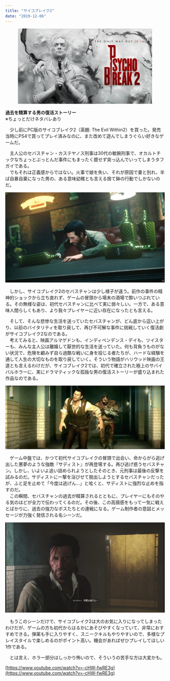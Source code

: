 ```yaml
---
title: "サイコブレイク2"
date: "2019-12-06"
---
```


<figure>

![](assets/n98208815c208_f2c3809780f56c6768aaaaa01d7ce503.jpeg)

</figure>

**過去を精算する男の復活ストーリー**  
※ちょっとだけネタバレあり

　少し前にPC版のサイコブレイク2（英題: The Evil Within2）を買った。発売当時にPS4で買ってプレイ済みなのに、また改めて遊んでしまうぐらい好きなゲームだ。

　主人公のセバスチャン・カステヤノス刑事は30代の敏腕刑事で、オカルトチックなちょっとぶっとんだ事件にもまったく臆せず突っ込んでいってしまうタフガイである。  
　でもそれは正義感からではない。火事で娘を失い、それが原因で妻と別れ、半ば自暴自棄になった男の、ある意味幼稚とも言える捨て鉢の行動でしかないのだ。

![](assets/n98208815c208_picture_pc_b2bddcff0bf2abe03bd0d03ed65a3376.png)

　しかし、サイコブレイク2のセバスチャンは少し様子が違う。前作の事件の精神的ショックから立ち直れず、ゲームの冒頭から場末の酒場で酔いつぶれている。その無様な姿は、初代セバスチャンに比べて実に弱々しい。一方で、ある意味人間らしくもあり、より我々プレイヤーに近い存在になったとも言える。

　そして、そんな悲惨な生活を送っていたセバスチャンが、どん底から這い上がり、以前のバイタリティを取り戻して、再び不可解な事件に挑戦していく復活劇がサイコブレイク2なのである。  
　考えてみると、映画アルマゲドンも、インディペンデンス・デイも、ツイスターも、みんな主人公は離婚して厭世的な生活を送っていた。何も背負うものがない状況で、危険を顧みず自ら過酷な戦いに身を投じる者たちが、ハードな経験を通して人生の大切なものを取り戻していく。そういう物語がハリウッド映画の王道とも言えるわけだが、サイコブレイク2では、初代で確立された極上のサバイバルホラーに、実にドラマティックな孤独な男の復活ストーリーが盛り込まれた作品なのである。

![](assets/n98208815c208_picture_pc_86c6b2e1d6fee14b4266409435d94bb1.jpg)

　ゲーム中盤では、かつて初代サイコブレイクの冒頭で出会い、命からがら逃げ出した悪夢のような強敵『サディスト』が再登場する。再び逃げ惑うセバスチャン。しかし、いよいよ追い詰められようとしたそのとき、元刑事は最後の反撃を試みるのだ。サディストに一撃を浴びせて脱出しようとするセバスチャンだったが、ふと足を止めて「今度は逃げん…」と呟くと、サディストに強烈な止めを指すのだ。  
　この瞬間、セバスチャンの過去が精算されるとともに、プレイヤーにもそのやる気のほどが全力で伝わってくるのだ。その後、この高揚感をもって一気に戦えとばかりに、過去の強力なボスたちとの連戦になる。ゲーム制作者の意図とメッセージが力強く発信される名シーンだ。

![](assets/n98208815c208_picture_pc_83dd689732a704478261041cd06fa3da.png)

　もうこのシーンだけで、サイコブレイク2は大のお気に入りになってしまったわけだが、ゲームの方も初代からはるかにあそびやすくなっていて、非常におすすめできる。弾薬も手に入りやすく、スニークキルもやりやすいので、多様なプレイスタイルで楽しめるのがポイント高い。機会があればぜひプレイしてほしい1作である。

　とは言え、ホラー部分はしっかり怖いので、そういうの苦手な方は大変かも。

[https://www.youtube.com/watch?v=-cHW-fwRE3g](https://www.youtube.com/watch?v=-cHW-fwRE3g)
